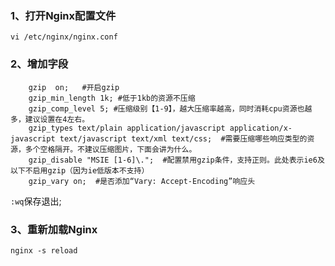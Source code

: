 ### 1、打开Nginx配置文件

`vi /etc/nginx/nginx.conf `

### 2、增加字段

```
    gzip  on;   #开启gzip
    gzip_min_length 1k; #低于1kb的资源不压缩
    gzip_comp_level 5; #压缩级别【1-9】，越大压缩率越高，同时消耗cpu资源也越多，建议设置在4左右。
    gzip_types text/plain application/javascript application/x-javascript text/javascript text/xml text/css;  #需要压缩哪些响应类型的资源，多个空格隔开。不建议压缩图片，下面会讲为什么。
    gzip_disable "MSIE [1-6]\.";  #配置禁用gzip条件，支持正则。此处表示ie6及以下不启用gzip（因为ie低版本不支持）
    gzip_vary on;  #是否添加“Vary: Accept-Encoding”响应头
```

`:wq`保存退出;

### 3、重新加载Nginx

```
nginx -s reload
```